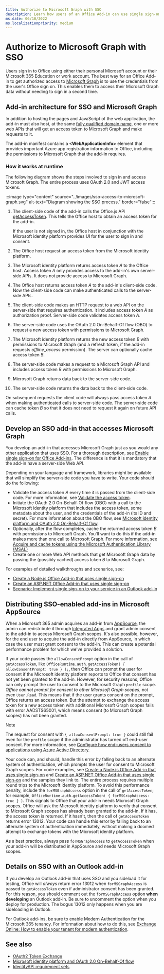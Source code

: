 ```yaml
---
title: Authorize to Microsoft Graph with SSO
description: Learn how users of an Office Add-in can use single sign-on (SSO) to fetch data from Microsoft Graph.
ms.date: 06/10/2022
ms.localizationpriority: medium
---
```


# Authorize to Microsoft Graph with SSO

Users sign in to Office using either their personal Microsoft account or their Microsoft 365 Education or work account. The best way for an Office Add-in to get authorized access to [Microsoft Graph](https://developer.microsoft.com/graph/docs) is to use the credentials from the user's Office sign on. This enables them to access their Microsoft Graph data without needing to sign in a second time.

## Add-in architecture for SSO and Microsoft Graph

In addition to hosting the pages and JavaScript of the web application, the add-in must also host, at the same [fully qualified domain name](/windows/desktop/DNS/f-gly#_dns_fully_qualified_domain_name_fqdn__gly), one or more web APIs that will get an access token to Microsoft Graph and make requests to it.

The add-in manifest contains a **\<WebApplicationInfo\>** element that provides important Azure app registration information to Office, including the permissions to Microsoft Graph that the add-in requires.

### How it works at runtime

The following diagram shows the steps involved to sign in and access Microsoft Graph. The entire process uses OAuth 2.0 and JWT access tokens.

:::image type="content" source="../images/sso-access-to-microsoft-graph.svg" alt-text="Diagram showing the SSO process." border="false":::

1. The client-side code of the add-in calls the Office.js API [getAccessToken](/javascript/api/office-runtime/officeruntime.auth#office-runtime-officeruntime-auth-getaccesstoken-member(1)). This tells the Office host to obtain an access token for the add-in.

    If the user is not signed in, the Office host in conjunction with the Microsoft identity platform provides UI for the user to sign in and consent.

2. The Office host request an access token from the Microsoft identity platform.
3. The Microsoft identity platform returns access token *A* to the Office host. Access token *A* only provides access to the add-in's own server-side APIs. It does not provide access to Microsoft Graph.
4. The Office host returns access token *A* to the add-in's client-side code. Now the client-side code can make authenticated calls to the server-side APIs.
5. The client-side code makes an HTTP request to a web API on the server-side that requires authentication. It includes access token *A* as authorization proof. Server-side code validates access token *A*.
6. The server-side code uses the OAuth 2.0 On-Behalf-Of flow (OBO) to request a new access token with permissions to Microsoft Graph.
7. The Microsoft identity platform returns the new access token *B* with permissions to Microsoft Graph (and a refresh token, if the add-in requests *offline_access* permission). The server can optionally cache access token *B*.
8. The server-side code makes a request to a Microsoft Graph API and includes access token *B* with permissions to Microsoft Graph.
9. Microsoft Graph returns data back to the server-side code.
10. The server-side code returns the data back to the client-side code.

On subsequent requests the client code will always pass access token *A* when making authenticated calls to server-side code. The server-side code can cache token *B* so that it does not need to request it again on future API calls.

## Develop an SSO add-in that accesses Microsoft Graph

You develop an add-in that accesses Microsoft Graph just as you would any other application that uses SSO. For a thorough description, see [Enable single sign-on for Office Add-ins](../develop/sso-in-office-add-ins.md). The difference is that it is mandatory that the add-in have a server-side Web API.

Depending on your language and framework, libraries might be available that will simplify the server-side code you have to write. Your code should do the following:

* Validate the access token *A* every time it is passed from the client-side code. For more information, see [Validate the access token](sso-in-office-add-ins.md#pass-the-access-token-to-server-side-code).
* Initiate the OAuth 2.0 On-Behalf-Of flow (OBO) with a call to the Microsoft identity platform that includes the access token, some metadata about the user, and the credentials of the add-in (its ID and secret). For more information about the OBO flow, see [Microsoft identity platform and OAuth 2.0 On-Behalf-Of flow](/azure/active-directory/develop/v2-oauth2-on-behalf-of-flow).
* Optionally, after the flow completes, cache the returned access token *B* with permissions to Microsoft Graph. You'll want to do this if the add-in makes more than one call to Microsoft Graph. For more information, see [Acquire and cache tokens using the Microsoft Authentication Library (MSAL)](/azure/active-directory/develop/msal-acquire-cache-tokens)
* Create one or more Web API methods that get Microsoft Graph data by passing the (possibly cached) access token *B* to Microsoft Graph.

For examples of detailed walkthroughs and scenarios, see:

* [Create a Node.js Office Add-in that uses single sign-on](create-sso-office-add-ins-nodejs.md)
* [Create an ASP.NET Office Add-in that uses single sign-on](create-sso-office-add-ins-aspnet.md)
* [Scenario: Implement single sign-on to your service in an Outlook add-in](../outlook/implement-sso-in-outlook-add-in.md)

## Distributing SSO-enabled add-ins in Microsoft AppSource

When a Microsoft 365 admin acquires an add-in from [AppSource](https://appsource.microsoft.com), the admin can redistribute it through [Integrated Apps](/microsoft-365/admin/manage/test-and-deploy-microsoft-365-apps) and grant admin consent to the add-in to access Microsoft Graph scopes. It's also possible, however, for the end user to acquire the add-in directly from AppSource, in which case the user must grant consent to the add-in. This can create a potential performance problem for which we've provided a solution.

If your code passes the `allowConsentPrompt` option in the call of `getAccessToken`, like `OfficeRuntime.auth.getAccessToken( { allowConsentPrompt: true } );`, then Office can prompt the user for consent if the Microsoft identity platform reports to Office that consent has not yet been granted to the add-in. However, for security reasons, Office can only prompt the user to consent to the Microsoft Graph `profile` scope. *Office cannot prompt for consent to other Microsoft Graph scopes*, not even `User.Read`. This means that if the user grants consent on the prompt, Office returns an access token. But the attempt to exchange the access token for a new access token with additional Microsoft Graph scopes fails with error AADSTS65001, which means consent (to Microsoft Graph scopes) has not been granted.

> [!NOTE]
> The request for consent with `{ allowConsentPrompt: true }` could still fail even for the `profile` scope if the administrator has turned off end-user consent. For more information, see [Configure how end-users consent to applications using Azure Active Directory](/azure/active-directory/manage-apps/configure-user-consent).

Your code can, and should, handle this error by falling back to an alternate system of authentication, which prompts the user for consent to Microsoft Graph scopes. For code examples, see [Create a Node.js Office Add-in that uses single sign-on](create-sso-office-add-ins-nodejs.md) and [Create an ASP.NET Office Add-in that uses single sign-on](create-sso-office-add-ins-aspnet.md) and the samples they link to. The entire process requires multiple round trips to the Microsoft identity platform. To avoid this performance penalty, include the `forMSGraphAccess` option in the call of `getAccessToken`; for example, `OfficeRuntime.auth.getAccessToken( { forMSGraphAccess: true } )`. This signals to Office that your add-in needs Microsoft Graph scopes. Office will ask the Microsoft identity platform to verify that consent to Microsoft Graph scopes has already been granted to the add-in. If it has, the access token is returned. If it hasn't, then the call of `getAccessToken` returns error 13012. Your code can handle this error by falling back to an alternate system of authentication immediately, without making a doomed attempt to exchange tokens with the Microsoft identity platform.

As a best practice, always pass `forMSGraphAccess` to `getAccessToken` when your add-in will be distributed in AppSource and needs Microsoft Graph scopes.

## Details on SSO with an Outlook add-in

If you develop an Outlook add-in that uses SSO and you sideload it for testing, Office will *always* return error 13012 when `forMSGraphAccess` is passed to `getAccessToken` even if administrator consent has been granted. For this reason, you should comment out the `forMSGraphAccess` option **when developing** an Outlook add-in. Be sure to uncomment the option when you deploy for production. The bogus 13012 only happens when you are sideloading in Outlook.

For Outlook add-ins, be sure to enable Modern Authentication for the Microsoft 365 tenancy. For information about how to do this, see [Exchange Online: How to enable your tenant for modern authentication](https://social.technet.microsoft.com/wiki/contents/articles/32711.exchange-online-how-to-enable-your-tenant-for-modern-authentication.aspx).

## See also

* [OAuth2 Token Exchange](https://tools.ietf.org/html/draft-ietf-oauth-token-exchange-02)
* [Microsoft identity platform and OAuth 2.0 On-Behalf-Of flow](/azure/active-directory/develop/v2-oauth2-on-behalf-of-flow)
* [IdentityAPI requirement sets](/javascript/api/requirement-sets/common/identity-api-requirement-sets)
